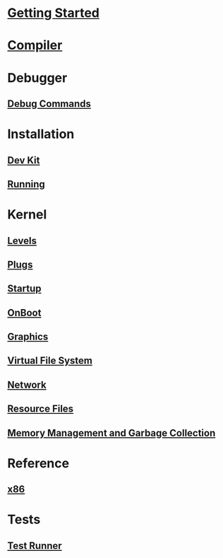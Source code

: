 # [Getting Started](GettingStarted.md)

# [Compiler](Compiler/il2cpu.md)

# Debugger
## [Debug Commands](Debugger/DebugCommands.md)

# Installation
## [Dev Kit](Installation/DevKit.md)
## [Running](Installation/Running.md)

# Kernel
## [Levels](Kernel/Levels.md)
## [Plugs](Kernel/Plugs.md)
## [Startup](Kernel/Startup.md)
## [OnBoot](Kernel/OnBoot.md)
## [Graphics](Kernel/CGS.md)
## [Virtual File System](Kernel/VFS.md)
## [Network](Kernel/Network.md)
## [Resource Files](Kernel/ManifestResouceStream.md)
## [Memory Management and Garbage Collection](Kernel/MemoryManagement.md)

# Reference
## [x86](Reference/x86.md)

# Tests
## [Test Runner](Tests/TestRunner.md)
